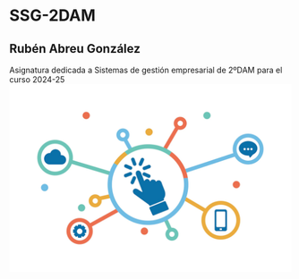 # SSG-2DAM
## Rubén Abreu González
Asignatura dedicada a Sistemas de gestión empresarial de 2ºDAM para el curso 2024-25
<img src="img/logo.png">